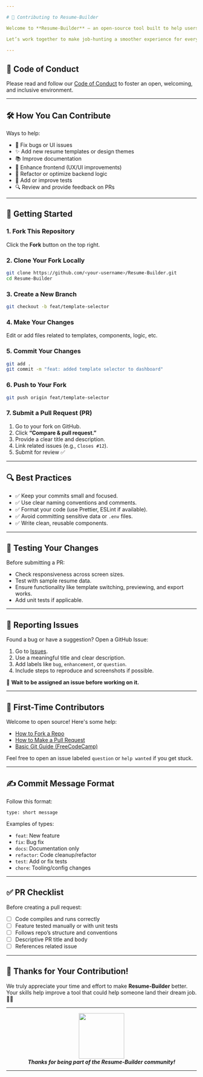 ```yaml
---

# 📝 Contributing to Resume-Builder

Welcome to **Resume-Builder** — an open-source tool built to help users create professional resumes with ease and customization. Whether you're fixing a bug, improving UI, adding a new feature, or updating documentation — **we’re glad you’re here!** 🌟

Let’s work together to make job-hunting a smoother experience for everyone. 💼🚀

---
```


## 📜 Code of Conduct

Please read and follow our [Code of Conduct](CODE_OF_CONDUCT.md) to foster an open, welcoming, and inclusive environment.

---

## 🛠️ How You Can Contribute

Ways to help:

* 🐛 Fix bugs or UI issues
* ✨ Add new resume templates or design themes
* 📚 Improve documentation
* 💅 Enhance frontend (UX/UI improvements)
* 🔧 Refactor or optimize backend logic
* 🧪 Add or improve tests
* 🔍 Review and provide feedback on PRs

---

## 🚀 Getting Started

### 1. Fork This Repository

Click the **Fork** button on the top right.

### 2. Clone Your Fork Locally

```bash
git clone https://github.com/<your-username>/Resume-Builder.git
cd Resume-Builder
```

### 3. Create a New Branch

```bash
git checkout -b feat/template-selector
```

### 4. Make Your Changes

Edit or add files related to templates, components, logic, etc.

### 5. Commit Your Changes

```bash
git add .
git commit -m "feat: added template selector to dashboard"
```

### 6. Push to Your Fork

```bash
git push origin feat/template-selector
```

### 7. Submit a Pull Request (PR)

1. Go to your fork on GitHub.
2. Click **“Compare & pull request.”**
3. Provide a clear title and description.
4. Link related issues (e.g., `Closes #12`).
5. Submit for review ✅

---

## 🔍 Best Practices

* ✅ Keep your commits small and focused.
* ✅ Use clear naming conventions and comments.
* ✅ Format your code (use Prettier, ESLint if available).
* ✅ Avoid committing sensitive data or `.env` files.
* ✅ Write clean, reusable components.

---

## 🧪 Testing Your Changes

Before submitting a PR:

* Check responsiveness across screen sizes.
* Test with sample resume data.
* Ensure functionality like template switching, previewing, and export works.
* Add unit tests if applicable.

---

## 🐛 Reporting Issues

Found a bug or have a suggestion? Open a GitHub Issue:

1. Go to [Issues](https://github.com/mryashsinghal/Resume-Builder/issues).
2. Use a meaningful title and clear description.
3. Add labels like `bug`, `enhancement`, or `question`.
4. Include steps to reproduce and screenshots if possible.

📌 **Wait to be assigned an issue before working on it.**

---

## 🙋 First-Time Contributors

Welcome to open source! Here's some help:

* [How to Fork a Repo](https://docs.github.com/en/get-started/quickstart/fork-a-repo)
* [How to Make a Pull Request](https://opensource.com/article/19/7/create-pull-request-github)
* [Basic Git Guide (FreeCodeCamp)](https://www.freecodecamp.org/news/learn-the-basics-of-git-in-under-10-minutes/)

Feel free to open an issue labeled `question` or `help wanted` if you get stuck.

---

## ✍️ Commit Message Format

Follow this format:

```
type: short message
```

Examples of types:

* `feat`: New feature
* `fix`: Bug fix
* `docs`: Documentation only
* `refactor`: Code cleanup/refactor
* `test`: Add or fix tests
* `chore`: Tooling/config changes

---

## ✅ PR Checklist

Before creating a pull request:

* [ ] Code compiles and runs correctly
* [ ] Feature tested manually or with unit tests
* [ ] Follows repo’s structure and conventions
* [ ] Descriptive PR title and body
* [ ] References related issue

---

## 🙏 Thanks for Your Contribution!

We truly appreciate your time and effort to make **Resume-Builder** better. Your skills help improve a tool that could help someone land their dream job. 💼✨

---

<div align="center">
  <img src="https://media.giphy.com/media/l0MYt5jPR6QX5pnqM/giphy.gif" width="120" />
  <br />
  <em><b>Thanks for being part of the Resume-Builder community!</b></em>
</div>

---
